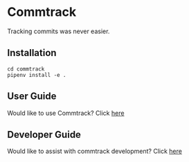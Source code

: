 # Commtrack

Tracking commits was never easier.


## Installation

```
cd commtrack
pipenv install -e .
```

## User Guide

Would like to use Commtrack? Click [here](docs/user_guide.md)

## Developer Guide

Would like to assist with commtrack development? Click [here](docs/developer_guide.md)
